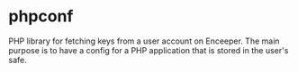 # phpconf
PHP library for fetching keys from a user account on Enceeper. The main purpose is to have a config for a PHP application that is stored in the user's safe.
